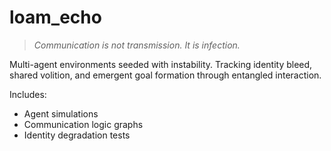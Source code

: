# loam_echo
> *Communication is not transmission. It is infection.*

Multi-agent environments seeded with instability. Tracking identity bleed, shared volition, and emergent goal formation through entangled interaction.

Includes:
- Agent simulations
- Communication logic graphs
- Identity degradation tests
